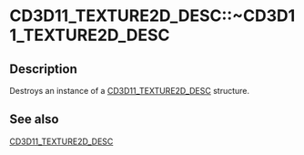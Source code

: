 # CD3D11_TEXTURE2D_DESC::~CD3D11_TEXTURE2D_DESC

## Description

Destroys an instance of a [CD3D11_TEXTURE2D_DESC](https://learn.microsoft.com/previous-versions/windows/desktop/legacy/jj151700(v=vs.85)) structure.

## See also

[CD3D11_TEXTURE2D_DESC](https://learn.microsoft.com/previous-versions/windows/desktop/legacy/jj151700(v=vs.85))